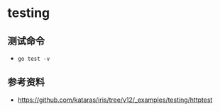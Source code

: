 # testing

## 测试命令
 - `go test -v`

## 参考资料
 - https://github.com/kataras/iris/tree/v12/_examples/testing/httptest